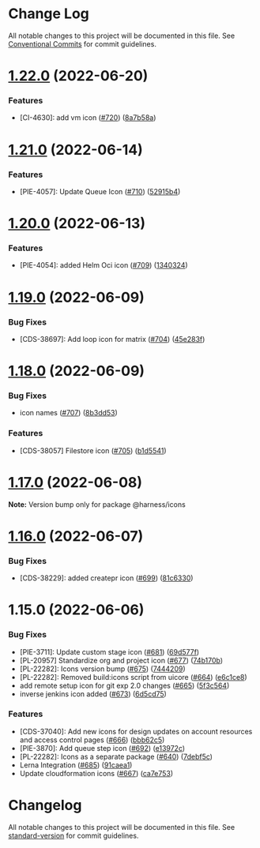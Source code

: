 # Change Log

All notable changes to this project will be documented in this file.
See [Conventional Commits](https://conventionalcommits.org) for commit guidelines.

# [1.22.0](https://github.com/harness/uicore/compare/@harness/icons@1.21.0...@harness/icons@1.22.0) (2022-06-20)


### Features

* [CI-4630]: add vm icon ([#720](https://github.com/harness/uicore/issues/720)) ([8a7b58a](https://github.com/harness/uicore/commit/8a7b58a4253de3f68bbb860b80a7c47b48b6cd97))





# [1.21.0](https://github.com/harness/uicore/compare/@harness/icons@1.20.0...@harness/icons@1.21.0) (2022-06-14)


### Features

* [PIE-4057]: Update Queue Icon ([#710](https://github.com/harness/uicore/issues/710)) ([52915b4](https://github.com/harness/uicore/commit/52915b42937db2e47dd4eeb2083e496c5c171ff8))





# [1.20.0](https://github.com/harness/uicore/compare/@harness/icons@1.19.0...@harness/icons@1.20.0) (2022-06-13)


### Features

* [PIE-4054]: added Helm Oci icon ([#709](https://github.com/harness/uicore/issues/709)) ([1340324](https://github.com/harness/uicore/commit/13403248b331bab209f5f77e66d45d2a07765bfd))





# [1.19.0](https://github.com/harness/uicore/compare/@harness/icons@1.18.0...@harness/icons@1.19.0) (2022-06-09)


### Bug Fixes

* [CDS-38697]: Add loop icon for matrix ([#704](https://github.com/harness/uicore/issues/704)) ([45e283f](https://github.com/harness/uicore/commit/45e283f856359ab014482e3e3e93bcc80ddf09fb))





# [1.18.0](https://github.com/harness/uicore/compare/@harness/icons@1.17.0...@harness/icons@1.18.0) (2022-06-09)


### Bug Fixes

* icon names ([#707](https://github.com/harness/uicore/issues/707)) ([8b3dd53](https://github.com/harness/uicore/commit/8b3dd535387aab760aeb03c24508e4740a57abe8))


### Features

* [CDS-38057] Filestore icon ([#705](https://github.com/harness/uicore/issues/705)) ([b1d5541](https://github.com/harness/uicore/commit/b1d5541048f11aae6a7ee50b48535270834f13d4))





# [1.17.0](https://github.com/harness/uicore/compare/@harness/icons@1.16.0...@harness/icons@1.17.0) (2022-06-08)

**Note:** Version bump only for package @harness/icons





# [1.16.0](https://github.com/harness/uicore/compare/@harness/icons@1.15.0...@harness/icons@1.16.0) (2022-06-07)


### Bug Fixes

* [CDS-38229]: added createpr icon ([#699](https://github.com/harness/uicore/issues/699)) ([81c6330](https://github.com/harness/uicore/commit/81c6330d245cf7f44d99099f0c1b6e4a33881fb7))





# 1.15.0 (2022-06-06)


### Bug Fixes

* [PIE-3711]: Update custom stage icon ([#681](https://github.com/harness/uicore/issues/681)) ([69d577f](https://github.com/harness/uicore/commit/69d577f60e0758b37344973770000d4f86b46257))
* [PL-20957] Standardize org and project icon ([#677](https://github.com/harness/uicore/issues/677)) ([74b170b](https://github.com/harness/uicore/commit/74b170b3b703e03dd72e3d42fa99c32da92797b2))
* [PL-22282]: Icons version bump ([#675](https://github.com/harness/uicore/issues/675)) ([7444209](https://github.com/harness/uicore/commit/74442090e8444e2ceddcca9261f3f7496b8f0a6f))
* [PL-22282]: Removed build:icons script from uicore ([#664](https://github.com/harness/uicore/issues/664)) ([e6c1ce8](https://github.com/harness/uicore/commit/e6c1ce8887d6c3ec4862bd318698f9b574a47ebe))
* add remote setup icon for git exp 2.0 changes ([#665](https://github.com/harness/uicore/issues/665)) ([5f3c564](https://github.com/harness/uicore/commit/5f3c56400caf3a0f79eb9b0d0a2fc9f2395e74bd))
* inverse jenkins icon added ([#673](https://github.com/harness/uicore/issues/673)) ([6d5cd75](https://github.com/harness/uicore/commit/6d5cd7535075a7303a7c577d439187dc53a50583))


### Features

* [CDS-37040]: Add new icons for design updates on account resources and access control pages ([#666](https://github.com/harness/uicore/issues/666)) ([bbb62c5](https://github.com/harness/uicore/commit/bbb62c57b9ba5d2b376241382ecd38cf73ee0c8e))
* [PIE-3870]: Add queue step icon ([#692](https://github.com/harness/uicore/issues/692)) ([e13972c](https://github.com/harness/uicore/commit/e13972c89782f7e57018bc9eb62723c0acbdc0d3))
* [PL-22282]: Icons as a separate package ([#640](https://github.com/harness/uicore/issues/640)) ([7debf5c](https://github.com/harness/uicore/commit/7debf5cb41f88e4856a8fb12005ef2f02d4fa129))
* Lerna Integration ([#685](https://github.com/harness/uicore/issues/685)) ([91caea1](https://github.com/harness/uicore/commit/91caea18921ec01266eb37b83d023612f9b41649))
* Update cloudformation icons ([#667](https://github.com/harness/uicore/issues/667)) ([ca7e753](https://github.com/harness/uicore/commit/ca7e7537006b3e4b385ad538a858dade0613a652))





# Changelog

All notable changes to this project will be documented in this file. See [standard-version](https://github.com/conventional-changelog/standard-version) for commit guidelines.
